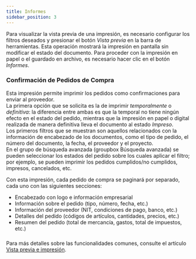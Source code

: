 ```yaml
---
title: Informes
sidebar_position: 3
---
```


Para visualizar la vista previa de una impresión, es necesario configurar los filtros deseados y presionar el botón *Vista previa* en la barra de herramientas. Esta operación mostrará la impresión en pantalla sin modificar el estado del documento. Para proceder con la impresión en papel o el guardado en archivo, es necesario hacer clic en el botón *Informes*.

### Confirmación de Pedidos de Compra 

Esta impresión permite imprimir los pedidos como confirmaciones para enviar al proveedor.  
La primera opción que se solicita es la de imprimir *temporalmente* o *definitiva*: la diferencia entre ambas es que la temporal no tiene ningún efecto en el estado del pedido, mientras que la impresión en papel o digital realizada de manera definitiva lleva el documento al estado *Impreso*.  
Los primeros filtros que se muestran son aquellos relacionados con la información de encabezado de los documentos, como el tipo de pedido, el número del documento, la fecha, el proveedor y el proyecto.  
En el grupo de búsqueda avanzada (groupbox Búsqueda avanzada) se pueden seleccionar los estados del pedido sobre los cuales aplicar el filtro; por ejemplo, se pueden imprimir los pedidos cumplidos/no cumplidos, impresos, cancelados, etc.

Con esta impresión, cada pedido de compra se paginará por separado, cada uno con las siguientes secciones:

- Encabezado con logo e información empresarial
- Información sobre el pedido (tipo, número, fecha, etc.)
- Información del proveedor (NIT, condiciones de pago, banco, etc.)
- Detalles del pedido (códigos de artículos, cantidades, precios, etc.)
- Resumen del pedido (total de mercancía, gastos, total de impuestos, etc.)

###

Para más detalles sobre las funcionalidades comunes, consulte el artículo [Vista previa e impresión](/docs/guide/common/operations-with-data/reports).